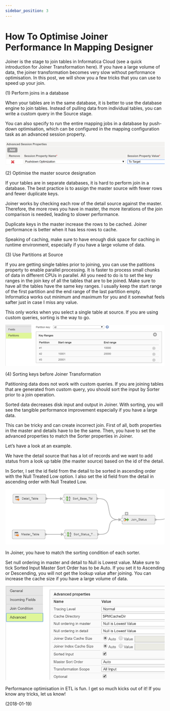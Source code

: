 ```yaml
---
sidebar_position: 3
---
```


# How To Optimise Joiner Performance In Mapping Designer

Joiner is the stage to join tables in Informatica Cloud (see a quick introduction for Joiner Transformation here). If you have a large volume of data, the joiner transformation becomes very slow without performance optimisation. In this post, we will show you a few tricks that you can use to speed up your join.

(1) Perform joins in a database

When your tables are in the same database, it is better to use the database engine to join tables. Instead of pulling data from individual tables, you can write a custom query in the Source stage.

You can also specify to run the entire mapping jobs in a database by push-down optimisation, which can be configured in the mapping configuration task as an advanced session property.

![img](./img/3/img-1.webp)

(2) Optimise the master source designation

If your tables are in separate databases, it is hard to perform join in a database. The best practice is to assign the master source with fewer rows and fewer duplicate keys.

Joiner works by checking each row of the detail source against the master. Therefore, the more rows you have in master, the more iterations of the join comparison is needed, leading to slower performance.

Duplicate keys in the master increase the rows to be cached. Joiner performance is better when it has less rows to cache.

Speaking of caching, make sure to have enough disk space for caching in runtime environment, especially if you have a large volume of data.

(3) Use Partitions at Source

If you are getting single tables prior to joining, you can use the patitions property to enable parallel processing. It is faster to process small chunks of data in different CPUs in parallel. All you need to do is to set the key ranges in the join key of all the tables that are to be joined. Make sure to have all the tables have the same key ranges. I usually keep the start range of the first partition and the end range of the last partition empty. Informatica works out minimum and maximum for you and it somewhat feels safter just in case I miss any value.

This only works when you select a single table at source. If you are using custom queries, sorting is the way to go.

![img](./img/3/img-2.webp)

(4) Sorting keys before Joiner Transformation

Patitioning data does not work with custom queries. If you are joining tables that are generated from custom query, you should sort the input by Sorter prior to a join operation.

Sorted data decreases disk input and output in Joiner. With sorting, you will see the tangible performance improvement especially if you have a large data.

This can be tricky and can create incorrect join. First of all, both properties in the master and details have to be the same. Then, you have to set the advanced properties to match the Sorter properties in Joiner.

Let’s have a look at an example.

We have the detail source that has a lot of records and we want to add status from a look up table (the master source) based on the id of the detail.

In Sorter, I set the id field from the detail to be sorted in ascending order with the Null Treated Low option. I also set the id field from the detail in ascending order with Null Treated Low.

![img](./img/3/img-3.webp)

In Joiner, you have to match the sorting condition of each sorter.

Set null ordering in master and detail to Null is Lowest value.
Make sure to tick Sorted Input
Master Sort Order has to be Auto. If you set it to Ascending or Descending, you will not get the lookup value after joining.
You can increase the cache size if you have a large volume of data.

![img](./img/3/img-4.webp)

Performance optimisation in ETL is fun. I get so much kicks out of it! If you know any tricks, let us know!

(2018-01-19)
